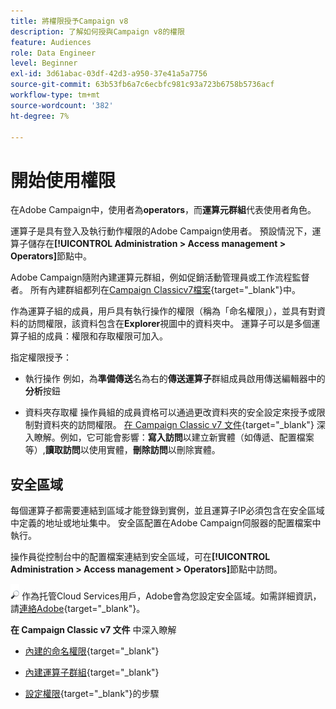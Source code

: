 ```yaml
---
title: 將權限授予Campaign v8
description: 了解如何授與Campaign v8的權限
feature: Audiences
role: Data Engineer
level: Beginner
exl-id: 3d61abac-03df-42d3-a950-37e41a5a7756
source-git-commit: 63b53fb6a7c6ecbfc981c93a723b6758b5736acf
workflow-type: tm+mt
source-wordcount: '382'
ht-degree: 7%

---
```


# 開始使用權限

在Adobe Campaign中，使用者為&#x200B;**operators**，而&#x200B;**運算元群組**&#x200B;代表使用者角色。

運算子是具有登入及執行動作權限的Adobe Campaign使用者。 預設情況下，運算子儲存在&#x200B;**[!UICONTROL Administration > Access management > Operators]**&#x200B;節點中。

Adobe Campaign隨附內建運算元群組，例如促銷活動管理員或工作流程監督者。 所有內建群組都列在[Campaign Classicv7檔案](https://experienceleague.adobe.com/docs/campaign-classic/using/getting-started/permissions/access-management-groups.html?lang=en#default-groups){target=&quot;_blank&quot;}中。

作為運算子組的成員，用戶具有執行操作的權限（稱為「命名權限」），並具有對資料的訪問權限，該資料包含在&#x200B;**Explorer**&#x200B;視圖中的資料夾中。 運算子可以是多個運算子組的成員：權限和存取權限可加入。

指定權限授予：

* 執行操作
例如，為**準備傳送**&#x200B;名為右的&#x200B;**傳送運算子**&#x200B;群組成員啟用傳送編輯器中的&#x200B;**分析**&#x200B;按鈕

* 資料夾存取權
操作員組的成員資格可以通過更改資料夾的安全設定來授予或限制對資料夾的訪問權限。 [在 Campaign Classic v7 文件](https://experienceleague.adobe.com/docs/campaign-classic/using/getting-started/permissions/access-management-folders.html?lang=en#permissions-on-a-folder){target=&quot;_blank&quot;} 深入瞭解。例如，它可能會影響：**寫入訪問**&#x200B;以建立新實體（如傳遞、配置檔案等）,**讀取訪問**&#x200B;以使用實體，**刪除訪問**&#x200B;以刪除實體。

## 安全區域

每個運算子都需要連結到區域才能登錄到實例，並且運算子IP必須包含在安全區域中定義的地址或地址集中。 安全區配置在Adobe Campaign伺服器的配置檔案中執行。

操作員從控制台中的配置檔案連結到安全區域，可在&#x200B;**[!UICONTROL Administration > Access management > Operators]**&#x200B;節點中訪問。

![](../assets/do-not-localize/speech.png)  作為托管Cloud Services用戶，Adobe會為您設定安全區域。如需詳細資訊，請[連絡Adobe](https://helpx.adobe.com/tw/enterprise/admin-guide.html/enterprise/using/support-for-experience-cloud.ug.html){target=&quot;_blank&quot;}。

**在 Campaign Classic v7 文件** 中深入瞭解

* [內建的命名權限](https://experienceleague.adobe.com/docs/campaign-classic/using/getting-started/permissions/access-management-named-rights.html){target=&quot;_blank&quot;}

* [內建運算子群組](https://experienceleague.adobe.com/docs/campaign-classic/using/getting-started/permissions/access-management-groups.html?lang=en#default-groups){target=&quot;_blank&quot;}

* [設定權限](https://experienceleague.adobe.com/docs/campaign-classic/using/getting-started/permissions/access-management.html){target=&quot;_blank&quot;}的步驟
